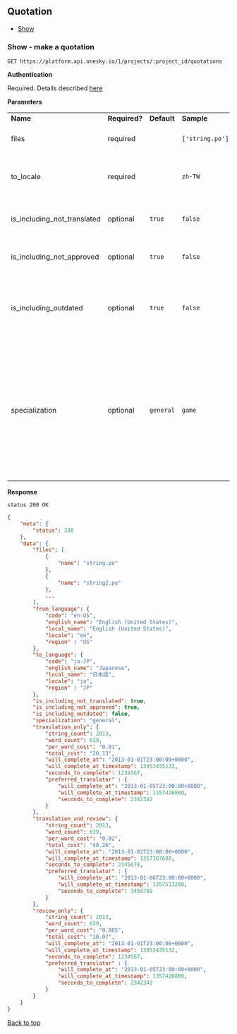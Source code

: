 ## Quotation
- [Show](#show---make-a-quotation)


### Show - make a quotation

    GET https://platform.api.onesky.io/1/projects/:project_id/quotations

**Authentication**

Required. Details described [here](/README.md#authentication)

**Parameters**

<table>
    <tr>
        <td><strong>Name</strong></td>
        <td><strong>Required?</strong></td>
        <td><strong>Default</strong></td>
        <td><strong>Sample</strong></td>
        <td><strong>Description</strong></td>
    </tr>
    <tr>
        <td>files</td>
        <td>required</td>
        <td></td>
        <td><code>['string.po']</code></td>
        <td>Files to be translated in the order</td>
    </tr>
    <tr>
        <td>to_locale</td>
        <td>required</td>
        <td></td>
        <td><code>zh-TW</code></td>
        <td>Target language to tranlate. Please refer to <a href="/resources/locales.md">GET locales</a></td>
    </tr>
    <tr>
        <td>is_including_not_translated</td>
        <td>optional</td>
        <td><code>true</code></td>
        <td><code>false</code></td>
        <td>Include not translated phrases to translate</td>
    </tr>
    <tr>
        <td>is_including_not_approved</td>
        <td>optional</td>
        <td><code>true</code></td>
        <td><code>false</code></td>
        <td>Include not approved phrases to translate</td>
    </tr>
    <tr>
        <td>is_including_outdated</td>
        <td>optional</td>
        <td><code>true</code></td>
        <td><code>false</code></td>
        <td>Include outdated phrases to translate that is updated since last order.</td>
    </tr>
    <tr>
        <td>specialization</td>
        <td>optional</td>
        <td><code>general</code></td>
        <td><code>game</code></td>
        <td>
            Specify specialization in order to translate phrases in a specific area.
            <br>
            Currently supported:
            <ul>
                <li><code>general</code> - genreal translations</li>
                <li><code>game</code> - translations of game</li>
            </ul>
        </td>
    </tr>
</table>

**Response**

```
status 200 OK
```
``` json
{
    "meta": {
        "status": 200
    },
    "data": {
        "files": [
            {
                "name": "string.po"
            },
            {
                "name": "string2.po"
            },
            ...
        ],
        "from_language": {
            "code": "en-US",
            "english_name": "English (United States)",
            "local_name": "English (United States)",
            "locale": "en",
            "region" : "US"
        },
        "to_language": {
            "code": "ja-JP",
            "english_name": "Japanese",
            "local_name": "日本語",
            "locale": "ja",
            "region" : "JP"
        },
        "is_including_not_translated": true,
        "is_including_not_approved": true,
        "is_including_outdated": false,
        "specialization": "general",
        "translation_only": {
            "string_count": 2013,
            "word_count": 639,
            "per_word_cost": "0.01",
            "total_cost": "20.13",
            "will_complete_at": "2013-01-01T23:00:00+0000",
            "will_complete_at_timestamp": 13453435132,
            "seconds_to_complete": 1234567,
            "preferred_translator" : {
                "will_complete_at": "2013-01-05T23:00:00+0000",
                "will_complete_at_timestamp": 1357426800,
                "seconds_to_complete": 2342342
            }
        },
        "translation_and_review": {
            "string_count": 2013,
            "word_count": 639,
            "per_word_cost": "0.02",
            "total_cost": "40.26",
            "will_complete_at": "2013-01-02T23:00:00+0000",
            "will_complete_at_timestamp": 1357167600,
            "seconds_to_complete": 2345678,
            "preferred_translator" : {
                "will_complete_at": "2013-01-06T23:00:00+0000",
                "will_complete_at_timestamp": 1357513200,
                "seconds_to_complete": 3456789
            }
        },
        "review_only": {
            "string_count": 2013,
            "word_count": 639,
            "per_word_cost": "0.005",
            "total_cost": "10.07",
            "will_complete_at": "2013-01-01T23:00:00+0000",
            "will_complete_at_timestamp": 13453435132,
            "seconds_to_complete": 1234567,
            "preferred_translator" : {
                "will_complete_at": "2013-01-05T23:00:00+0000",
                "will_complete_at_timestamp": 1357426800,
                "seconds_to_complete": 2342342
            }
        }
    }
}
```
[Back to top](#quotation)
